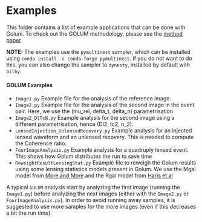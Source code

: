 # Examples 

This folder contains a list of example applications that can be done with Golum. To check out the GOLUM methodology, please see the [method paper](https://watermark.silverchair.com/stab1991.pdf?token=AQECAHi208BE49Ooan9kkhW_Ercy7Dm3ZL_9Cf3qfKAc485ysgAAAsowggLGBgkqhkiG9w0BBwagggK3MIICswIBADCCAqwGCSqGSIb3DQEHATAeBglghkgBZQMEAS4wEQQMQQIXBH6lapOeaqA9AgEQgIICfeNsv55Kc6P7agvZeD-m1Dj6dpxokb_w8lOYJkkBsLm_C007h_KuUlI8vVy_H1e5ZUhwVrlqTVqdgUFsoyjRd6csSo7meHGwAESVG6D2eikjXsxqVk225-Qc-1EARbWR1dx3HvbKJflAhwCog0Dnsg3WHpHufT_1bAX0dGVBYedLmfc7r4b2ifRL-OqGVeIry8I8DBs1vjSc_ktX5ahsAeFMuwjyZ5Y9DMc4nfTbB2kYLQMQUb6gyGG887kBcGRtZVbIdpXUn_7UQDvHSMOiL4EPlATqHFvy1mgoIMiYJNxMnlsY8wSSp4BBdWMwGJyIfkbZfzmj6UoPRqXoi8Eazp85-tURVIbHHyV-NHSlVzcDtvTIMT3tfC6zICSEsPIYBTEfbs5n1aFWuJNCBmNrJ-a4YU9jWRp_YnDbAeJ-AS44CqvCY8rTGatnTFwOnwMHmyeBrSUyqFkcw05iKop5RGKtI-JyPFSSUmkrCP22AZVpt6GMgGDkeWdmYl4Ys_bSHmHMHc6ZzYgDaudaNIYBcU1o_kyiZU9crzT_QznfSosF0fljSg6eUYO1XJMJaZgJKl3DdvM39xMBVvSZYmwgNYbFt7ogZBGg3vqq691lkGHGhqK5gw8sACRgMR9XPZLqXWhaEmYhkfcMm7WCJ9Zfo3E3xtUjiUGpfhRae3hmsWa9VHTsDmSF7SauJAFRMz_rOIY8oOkiCEew7VQe77Bmp7VLU-GFXucD0DXLg7dizdsjqGeUVQbjLwr1pS23BUyNsGR-1vk913i8aM6lOvGRnEFDgEsqe7QLffwnGyvWSRYCwgJGZbW9HrrkrkiPC2XlXrytbUgHdXbKe0b453Y)

**NOTE:** The examples use the `pymultinest` sampler, which can be installed using `conda install -c conda-forge pymultinest`. If you do not want to do this, you can also change the sampler to `dynesty`, installed by default with `bilby`.

#### GOLUM Examples
- `Image1.py` Example file for the analysis of the reference image.
- `Image2.py` Example file for the analysis of the second image in the event pair. Here, we use the (mu_rel, delta_t, delta_n) parametrisation
- `Image2_DlTcN.py` Example analysis for the second image using a different parametrisation, hence (Dl2, tc2, n_2).
- `LensedInjection_UnlensedRecovery.py` Example analysis for an injected lensed waveform and an unlensed recovery. This is needed to compute the Coherence ratio.
- `FourImageAnalysis.py` Example analysis for a quadruply lensed event. This shows how Golum distributes the run to save time
- `ReweightResultLensingStat.py` Example file to reweigh the Golum results using some lensing statistics models present in Golum. We use the Mgal model from [More and More](https://arxiv.org/pdf/2111.03091.pdf) and the Rgal model from [Haris et al](https://arxiv.org/pdf/1807.07062.pdf)

A typical `GOLUM` analysis start by analyzing the first image (running the `Image1.py`) before analyzing the next images (either with the `Image2.py` or `FourImageAnalysis.py`). In order to avoid running away samples, it is suggested to use more samples for the more images (even if this decreases a bit the run time).